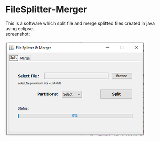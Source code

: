 # FileSplitter-Merger
This is a software which split file and merge splitted files created in java using eclipse.<br />
screenshot:<br /><br />
![ScreenShot](https://github.com/mkroxx/FileSplitter-Merger/blob/master/screenshot.png)
